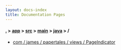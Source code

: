 ```yaml
---
layout: docs-index
title: Documentation Pages
---
```

#### [.](./../../../../index) > [app](./../../../index) > [src](./../../index) > [main](./../index) > [java](./index) > **/**

- [com / james / papertales / views / PageIndicator](com/james/papertales/views/PageIndicator)
